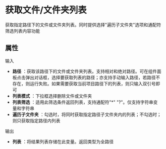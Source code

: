 # 获取文件/文件夹列表

获取指定路径下的文件或文件夹列表。同时提供选择&quot;遍历子文件夹&quot;选项和通配符筛选列表内容功能

## 属性

输入

- **路径** ：获取该路径下的文件或文件夹列表。支持相对和绝对路径。可在组件面板点击弹出对话框，选择要获取列表的路径；亦支持手动输入路径，若路径不存在，则运行失败。如果需要获取当前项目路径下的列表，则只输入双引号即可
- **列表模式** ：下拉框选择删除文件或文件夹
- **列表筛选** ：适用此筛选条件返回列表，支持通配符&quot;\*&quot; &quot;?&quot;。仅支持字符串变量和字符串
- **遍历子文件夹** ：勾选时，将同时获取指定路径子文件夹内的列表；不勾选时；则只获取指定路径内列表

输出

- **列表** ：将结果列表存储在此变量。返回类型为全路径
